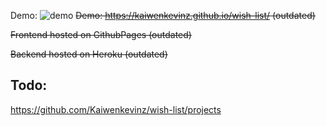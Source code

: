 Demo:
![demo](https://i.ibb.co/ygSGQKx/wish-List-Demo.gif "demo")
~~Demo: https://kaiwenkevinz.github.io/wish-list/ (outdated)~~

~~Frontend hosted on GithubPages (outdated)~~

~~Backend hosted on Heroku (outdated)~~

## Todo:
https://github.com/Kaiwenkevinz/wish-list/projects

